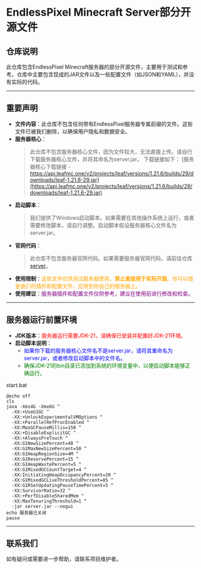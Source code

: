 # EndlessPixel Minecraft Server部分开源文件

## 仓库说明
此仓库包含EndlessPixel Minecraft服务器的部分开源文件，主要用于测试和参考。仓库中主要包含现成的JAR文件以及一些配置文件（如JSON和YAML），并没有实际的代码。

---

## 重要声明
- **文件内容**：此仓库不包含任何带有EndlessPixel服务器专属前缀的文件。这些文件已被我们删除，以确保用户隐私和数据安全。
- **服务器核心**：
  > 此仓库不包含服务器核心文件，因为文件较大，无法直接上传。请自行下载服务器核心文件，并将其命名为server.jar。
  > 下载链接如下：
  > [服务器核心下载链接 - https://api.leafmc.one/v2/projects/leaf/versions/1.21.6/builds/29/downloads/leaf-1.21.6-29.jar](https://api.leafmc.one/v2/projects/leaf/versions/1.21.6/builds/29/downloads/leaf-1.21.6-29.jar)
- **启动脚本**：
  > 我们提供了Windows启动脚本。如果需要在其他操作系统上运行，或者需要修改脚本，请自行调整。启动脚本假设服务器核心文件名为server.jar。
- **官网代码**：
  > 此仓库不包含服务器官网代码。如果需要服务器官网代码，请前往仓库 [server](https://github.com/EndlessPixel/server)。
- **使用限制**：<font color="orange">这些文件仅供测试服务器使用，**禁止直接用于实际开服**。你可以借鉴我们的插件和配置文件，应用到你自己的服务器上。</font>
- **使用建议**：<font color="purple">服务器插件和配置文件仅供参考，建议在使用前进行修改和检查。</font>

---

## 服务器运行前置环境
- **JDK版本**：<font color="red">服务器运行需要JDK-21，请确保已安装并配置好JDK-21环境。</font>
- **启动脚本说明**：
  - <font color="blue">如果你下载的服务器核心文件名不是server.jar，请将其重命名为server.jar，或者修改启动脚本中的文件名。</font>
  - <font color="green">确保JDK-21的bin目录已添加到系统的环境变量中，以便启动脚本能够正确运行。</font>

start.bat
```batch
@echo off
cls
java -Xms4G -Xmx6G ^
  -XX:+UseG1GC ^
  -XX:+UnlockExperimentalVMOptions ^
  -XX:+ParallelRefProcEnabled ^
  -XX:MaxGCPauseMillis=150 ^
  -XX:+DisableExplicitGC ^
  -XX:+AlwaysPreTouch ^
  -XX:G1NewSizePercent=40 ^
  -XX:G1MaxNewSizePercent=50 ^
  -XX:G1HeapRegionSize=4M ^
  -XX:G1ReservePercent=15 ^
  -XX:G1HeapWastePercent=5 ^
  -XX:G1MixedGCCountTarget=4 ^
  -XX:InitiatingHeapOccupancyPercent=20 ^
  -XX:G1MixedGCLiveThresholdPercent=85 ^
  -XX:G1RSetUpdatingPauseTimePercent=5 ^
  -XX:SurvivorRatio=32 ^
  -XX:+PerfDisableSharedMem ^
  -XX:MaxTenuringThreshold=1 ^
  -jar server.jar --nogui
echo 服务器已关闭
pause
```
---

## 联系我们
如有疑问或需要进一步帮助，请联系项目维护者。
